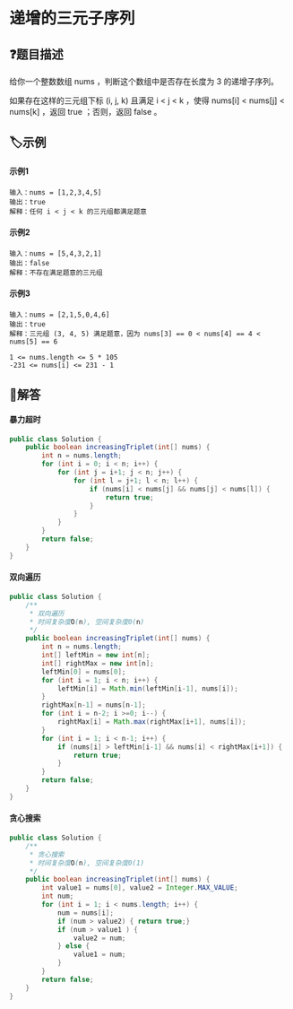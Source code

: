 # 递增的三元子序列

## ❓题目描述
给你一个整数数组 nums ，判断这个数组中是否存在长度为 3 的递增子序列。

如果存在这样的三元组下标 (i, j, k) 且满足 i < j < k ，使得 nums[i] < nums[j] < nums[k] ，返回 true ；否则，返回 false 。

## 🏷️示例
<!-- tabs:start -->
#### **示例1**
```
输入：nums = [1,2,3,4,5]
输出：true
解释：任何 i < j < k 的三元组都满足题意
```
#### **示例2**
```
输入：nums = [5,4,3,2,1]
输出：false
解释：不存在满足题意的三元组
```
#### **示例3**
```
输入：nums = [2,1,5,0,4,6]
输出：true
解释：三元组 (3, 4, 5) 满足题意，因为 nums[3] == 0 < nums[4] == 4 < nums[5] == 6

```
<!-- tabs:end -->
```
1 <= nums.length <= 5 * 105
-231 <= nums[i] <= 231 - 1
```
## 👀解答

<!-- tabs:start -->

#### **暴力超时**
```java
public class Solution {
    public boolean increasingTriplet(int[] nums) {
        int n = nums.length;
        for (int i = 0; i < n; i++) {
            for (int j = i+1; j < n; j++) {
                for (int l = j+1; l < n; l++) {
                    if (nums[i] < nums[j] && nums[j] < nums[l]) {
                        return true;
                    }
                }
            }
        }
        return false;
    }
}

```
#### **双向遍历**
```java
public class Solution {
    /**
     * 双向遍历
     * 时间复杂度O(n), 空间复杂度0(n)
     */
    public boolean increasingTriplet(int[] nums) {
        int n = nums.length;
        int[] leftMin = new int[n];
        int[] rightMax = new int[n];
        leftMin[0] = nums[0];
        for (int i = 1; i < n; i++) {
            leftMin[i] = Math.min(leftMin[i-1], nums[i]);
        }
        rightMax[n-1] = nums[n-1];
        for (int i = n-2; i >=0; i--) {
            rightMax[i] = Math.max(rightMax[i+1], nums[i]);
        }
        for (int i = 1; i < n-1; i++) {
            if (nums[i] > leftMin[i-1] && nums[i] < rightMax[i+1]) {
                return true;
            }
        }
        return false;
    }
}

```
#### **贪心搜索**
```java
public class Solution {
    /**
     * 贪心搜索
     * 时间复杂度O(n), 空间复杂度0(1)
     */
    public boolean increasingTriplet(int[] nums) {
        int value1 = nums[0], value2 = Integer.MAX_VALUE;
        int num;
        for (int i = 1; i < nums.length; i++) {
            num = nums[i];
            if (num > value2) { return true;}
            if (num > value1 ) {
                value2 = num;
            } else {
                value1 = num;
            }
        }
        return false;
    }
}
```
<!-- tabs:end -->

